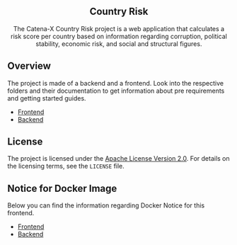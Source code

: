 <div align="center">
  <h2 align="center">Country Risk</h2>
  The Catena-X Country Risk project is a web application that calculates a risk score per country based on information regarding corruption, political stability, economic risk, and social and structural figures.
</div>

## Overview

The project is made of a backend and a frontend. Look into the respective folders and their documentation to get
information about pre requirements and getting started guides.

- [Frontend](./frontend/README.md)
- [Backend](./backend/README.md)

## License

The project is licensed under the [Apache License Version 2.0](https://www.apache.org/licenses/LICENSE-2.0).
For details on the licensing terms, see the `LICENSE` file.

## Notice for Docker Image

Below you can find the information regarding Docker Notice for this frontend.

- [Frontend](./frontend/DOCKER_NOTICE.md)
- [Backend](./backend/DOCKER_NOTICE.md)
